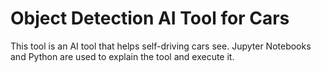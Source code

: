 # Object Detection AI Tool for Cars
This tool is an AI tool that helps self-driving cars see. Jupyter Notebooks and Python are used to explain the tool and execute it.
